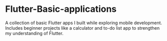 # Flutter-Basic-applications
A collection of basic Flutter apps I built while exploring mobile development. Includes beginner projects like a calculator and to-do list app to strengthen my understanding of Flutter.
